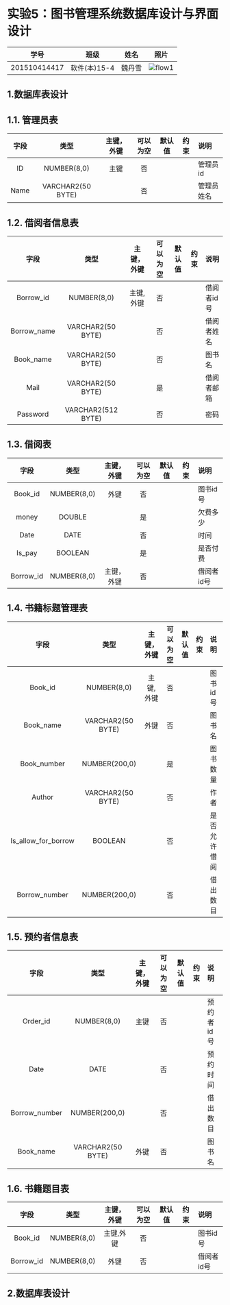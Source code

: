
# 实验5：图书管理系统数据库设计与界面设计
|学号|班级|姓名|照片|
|:-------:|:-------------: | :----------:|:---:|
|201510414417|软件(本)15-4|魏丹雪|![flow1](../myself.jpg)|

## 1.数据库表设计
## 1.1. 管理员表
|字段|类型|主键，外键|可以为空|默认值|约束|说明|
|:-------:|:-------------:|:------:|:----:|:---:|:----:|:-----|
|ID|NUMBER(8,0)|主键|否|||管理员id|
|Name|VARCHAR2(50 BYTE)| |否|||管理员姓名|
## 1.2. 借阅者信息表
|字段|类型|主键，外键|可以为空|默认值|约束|说明|
|:-------:|:-------------:|:------:|:----:|:---:|:----:|:-----|
|Borrow_id|NUMBER(8,0)|主键,外键|否|||借阅者id号|
|Borrow_name|VARCHAR2(50 BYTE)| |否|||借阅者姓名|
|Book_name|VARCHAR2(50 BYTE)| |否|||图书名|
|Mail|VARCHAR2(50 BYTE)| |是|||借阅者邮箱|
|Password|VARCHAR2(512 BYTE)| |否|||密码|
## 1.3. 借阅表
|字段|类型|主键，外键|可以为空|默认值|约束|说明|
|:-------:|:-------------:|:------:|:----:|:---:|:----:|:-----|
|Book_id|NUMBER(8,0)|外键|否|||图书id号|
|money|DOUBLE| |是|||欠费多少|
|Date|DATE| |否|||时间|
|Is_pay|BOOLEAN| |是|||是否付费|
|Borrow_id|NUMBER(8,0)|主键，外键|否|||借阅者id号|
## 1.4. 书籍标题管理表
|字段|类型|主键，外键|可以为空|默认值|约束|说明|
|:-------:|:-------------:|:------:|:----:|:---:|:----:|:-----|
|Book_id|NUMBER(8,0)|主键,外键|否|||图书id号|
|Book_name|VARCHAR2(50 BYTE)|外键|否|||图书名|
|Book_number|NUMBER(200,0)| |是|||图书数量|
|Author|VARCHAR2(50 BYTE)| |否|||作者|
|Is_allow_for_borrow|BOOLEAN| |否|||是否允许借阅|
|Borrow_number|NUMBER(200,0)| |否|||借出数目|
## 1.5. 预约者信息表
|字段|类型|主键，外键|可以为空|默认值|约束|说明|
|:-------:|:-------------:|:------:|:----:|:---:|:----:|:-----|
|Order_id|NUMBER(8,0)|主键|否|||预约者id号|
|Date|DATE| |否|||预约时间|
|Borrow_number|NUMBER(200,0)| |否|||借出数目|
|Book_name|VARCHAR2(50 BYTE)|外键|否|||图书名|
## 1.6. 书籍题目表
|字段|类型|主键，外键|可以为空|默认值|约束|说明|
|:-------:|:-------------:|:------:|:----:|:---:|:----:|:-----|
|Book_id|NUMBER(8,0)|主键,外键|否|||图书id号|
|Borrow_id|NUMBER(8,0)|外键|否|||借阅者id号|
## 2.数据库表设计
